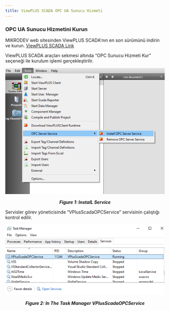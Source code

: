 ```yaml
---
title: ViewPLUS SCADA OPC UA Sunucu Hizmeti
---
```



### OPC UA Sunucu Hizmetini Kurun

MIKRODEV web sitesinden ViewPLUS SCADA'nın en son sürümünü indirin ve kurun.
[ViewPLUS SCADA Link](https://www.mikrodev.com/en/scada/) 

ViewPLUS SCADA araçları sekmesi altında “OPC Sunucu Hizmeti Kur” seçeneği ile kurulum işlemi gerçekleştirilir.

<center>

![opc-install-01](/img/opc-install-01.png)
***<center>Figure 1: InstalL Service</center>***

</center>

Servisler görev yöneticisinde “VPlusScadaOPCService” servisinin çalıştığı kontrol edilir.

<center>

![opc-install-02](/img/opc-install-02.png)
***<center>Figure 2: In The Task Manager VPlusScadaOPCService</center>***

</center>